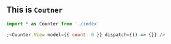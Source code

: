 ## This is `Coutner`

```jsx
import * as Counter from './index'

;<Counter.View model={{ count: 0 }} dispatch={() => {}} />
```
